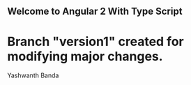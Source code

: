 ## Welcome to Angular 2 With Type Script

# Branch "version1" created for modifying major changes.

Yashwanth Banda
